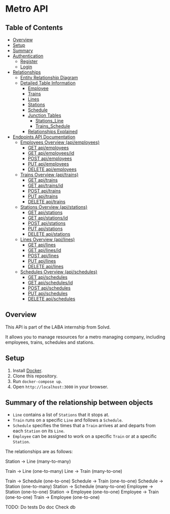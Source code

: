 # Metro API #

## Table of Contents ##

- [Overview](#overview)
- [Setup](#setup)
- [Summary](#summary-of-the-relationship-between-objects)
- [Authentication](./documentation/AUTH-README.md#authentication)
    - [Register](./documentation/AUTH-README.md#register)
    - [Login](./documentation/AUTH-README.md#login)
- [Relationships](./documentation/RELATIONSHIP-README.md#data-modeling)
  - [Entity Relationship Diagram](./documentation/RELATIONSHIP-README.md#entity-relationship-diagram)
  - [Detailed Table Information](./documentation/RELATIONSHIP-README.md#detailed-table-information)
    - [Employee](./documentation/RELATIONSHIP-README.md#employee)
    - [Trains](./documentation/RELATIONSHIP-README.md#trains)
    - [Lines](./documentation/RELATIONSHIP-README.md#lines)
    - [Stations](./documentation/RELATIONSHIP-README.md#stations)
    - [Schedule](./documentation/RELATIONSHIP-README.md#schedule)
    - [Junction Tables](./documentation/RELATIONSHIP-README.md#junction-tables)
      - [Stations_Line](./documentation/RELATIONSHIP-README.md#stationsline)
      - [Trains_Schedule](./documentation/RELATIONSHIP-README.md#trainsschedule)
    - [Relationships Explained](./documentation/RELATIONSHIP-README.md#relationships-explained)
- [Endpoints API Documentation](./documentation/ENDPOINTS-README.md#endpoints-api-documentation)
  - [Employees Overview (api/employees)](./documentation/ENDPOINTS-README.md#employees-overview-apiemployees)
    - [GET api/employees](./documentation/ENDPOINTS-README.md#get-apiemployees)
    - [GET api/employees/id](./documentation/ENDPOINTS-README.md#get-apiemployeesid)
    - [POST api/employees](./documentation/ENDPOINTS-README.md#post-apiemployees)
    - [PUT api/employees](./documentation/ENDPOINTS-README.md#put-apiemployees)
    - [DELETE api/employees](./documentation/ENDPOINTS-README.md#delete-apiemployees)
  - [Trains Overview (api/trains)](./documentation/ENDPOINTS-README.md#trains-overview-apitrains)
    - [GET api/trains](./documentation/ENDPOINTS-README.md#get-apitrains)
    - [GET api/trains/id](./documentation/ENDPOINTS-README.md#get-apitrainsid)
    - [POST api/trains](./documentation/ENDPOINTS-README.md#post-apitrains)
    - [PUT api/trains](./documentation/ENDPOINTS-README.md#put-apitrains)
    - [DELETE api/trains](./documentation/ENDPOINTS-README.md#delete-apitrains)
  - [Stations Overview (api/stations)](./documentation/ENDPOINTS-README.md#stations-overview-apistations)
    - [GET api/stations](./documentation/ENDPOINTS-README.md#get-apistations)
    - [GET api/stations/id](./documentation/ENDPOINTS-README.md#get-apistationsid)
    - [POST api/stations](./documentation/ENDPOINTS-README.md#post-apistations)
    - [PUT api/stations](./documentation/ENDPOINTS-README.md#put-apistationsid)
    - [DELETE api/stations](./documentation/ENDPOINTS-README.md#delete-apistationsid)
  - [Lines Overview (api/lines)](./documentation/ENDPOINTS-README.md#lines-overview-apilines)
    - [GET api/lines](./documentation/ENDPOINTS-README.md#get-apilines)
    - [GET api/lines/id](./documentation/ENDPOINTS-README.md#get-apilinesid)
    - [POST api/lines](./documentation/ENDPOINTS-README.md#post-apilines)
    - [PUT api/lines](./documentation/ENDPOINTS-README.md#put-apilinesid)
    - [DELETE api/lines](./documentation/ENDPOINTS-README.md#delete-apilinesid)
  - [Schedules Overview (api/schedules)](./documentation/ENDPOINTS-README.md#schedules-overview-apischedules)
    - [GET api/schedules](./documentation/ENDPOINTS-README.md#get-apischedules)
    - [GET api/schedules/id](./documentation/ENDPOINTS-README.md#get-apischedulesid)
    - [POST api/schedules](./documentation/ENDPOINTS-README.md#post-apischedules)
    - [PUT api/schedules](./documentation/ENDPOINTS-README.md#put-apischedulesid)
    - [DELETE api/schedules](./documentation/ENDPOINTS-README.md#delete-apischedulesid)

## Overview

This API is part of the LABA internship from Solvd. 

It allows you to manage resources for a metro managing company, including employees, trains, schedules and
stations.

## Setup

1. Install [Docker](https://www.docker.com/products/docker-desktop).
2. Clone this repository.
3. Run `docker-compose up`.
4. Open `http://localhost:3000` in your browser.

## Summary of the relationship between objects

- `Line` contains a list of `Stations` that it stops at.
- `Train` runs on a specific `Line` and follows a `Schedule`. 
- `Schedule` specifies the times that a `Train` arrives at and departs from each `Station` on its `Line`.
- `Employee` can be assigned to work on a specific `Train` or at a specific `Station`.
  
The relationships are as follows:

Station -> Line (many-to-many)

Train -> Line (one-to-many)
Line -> Train (many-to-one)

Train -> Schedule (one-to-one)
Schedule -> Train (one-to-one)
Schedule -> Station (one-to-many)
Station -> Schedule (many-to-one)
Employee -> Station (one-to-one)
Station -> Employee (one-to-one)
Employee -> Train (one-to-one)
Train -> Employee (one-to-one)

TODO: 
Do tests
Do doc
Check db 
